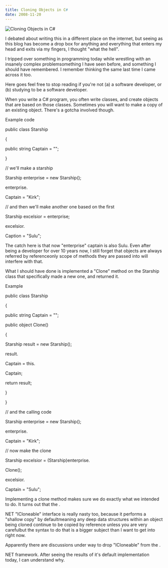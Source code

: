 ```yaml
---
title: Cloning Objects in C#
date: 2008-11-20
---
```


![Cloning Objects in C#](https://source.unsplash.com/FHnnjk1Yj7Y/1600x900)

I debated about writing this in a different place on the internet, but seeing as this blog has become a drop box for anything and everything that enters my head and exits via my fingers, I thought "what the hell".

I tripped over something in programming today while wrestling with an insanely complex problemsomething I have seen before, and something I should have remembered. I remember thinking the same last time I came across it too.

Here goes feel free to stop reading if you're not (a) a software developer, or (b) studying to be a software developer.

When you write a C# program, you often write classes, and create objects that are based on those classes. Sometimes you will want to make a copy of an existing object. There's a gotcha involved though.

Example code

public class Starship

{

public string Captain = "";

}

// we'll make a starship

Starship enterprise = new Starship();

enterprise.

Captain = "Kirk";

// and then we'll make another one based on the first

Starship excelsior = enterprise;

excelsior.

Caption = "Sulu";

The catch here is that now "enterprise" captain is also Sulu. Even after being a developer for over 10 years now, I still forget that objects are always referred by referenceonly scope of methods they are passed into will interfere with that.

What I should have done is implemented a "Clone" method on the Starship class that specifically made a new one, and returned it.

Example

public class Starship

{

public string Captain = "";

public object Clone()

{

Starship result = new Starship();

result.

Captain = this.

Captain;

return result;

}

}

// and the calling code

Starship enterprise = new Starship();

enterprise.

Captain = "Kirk";

// now make the clone

Starship excelsior = (Starship)enterprise.

Clone();

excelsior.

Captain = "Sulu";

Implementing a clone method makes sure we do exactly what we intended to do. It turns out that the .

NET "ICloneable" interface is really nasty too, because it performs a "shallow copy" by defaultmeaning any deep data structures within an object being cloned continue to be copied by reference unless you are very carefulbut the syntax to do that is a bigger subject than I want to get into right now.

Apparently there are discussions under way to drop "ICloneable" from the .

NET framework. After seeing the results of it's default implementation today, I can understand why.